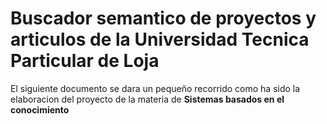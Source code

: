 # Buscador semantico de proyectos y articulos de la Universidad Tecnica Particular de Loja
El siguiente documento se dara un pequeño recorrido como ha sido la elaboracion del proyecto de la materia de **Sistemas basados en el conocimiento**


